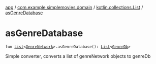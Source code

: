[app](../../index.md) / [com.example.simplemovies.domain](../index.md) / [kotlin.collections.List](index.md) / [asGenreDatabase](./as-genre-database.md)

# asGenreDatabase

`fun `[`List`](https://kotlinlang.org/api/latest/jvm/stdlib/kotlin.collections/-list/index.html)`<`[`GenreNetwork`](../-genre-network/index.md)`>.asGenreDatabase(): `[`List`](https://kotlinlang.org/api/latest/jvm/stdlib/kotlin.collections/-list/index.html)`<`[`GenreDb`](../../com.example.simplemovies.database/-genre-db/index.md)`>`

Simple converter, converts a list of genreNetwork objects to genreDb

